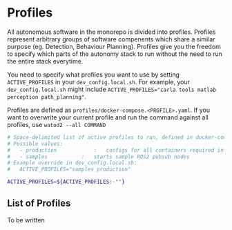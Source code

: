 # Profiles
All autonomous software in the monorepo is divided into profiles. Profiles represent arbitrary groups of software compenents which share a similar purpose (eg. Detection, Behaviour Planning). Profiles give you the freedom to specify which parts of the autonomy stack to run without the need to run the entire stack everytime.

You need to specify what profiles you want to use by setting `ACTIVE_PROFILES` in your `dev_config.local.sh`. For example, your `dev_config.local.sh` might include `ACTIVE_PROFILES="carla tools matlab perception path_planning"`. 

Profiles are defined as `profiles/docker-compose.<PROFILE>.yaml`. If you want to overwrite your current profile and run the command against all profiles, use `watod2 --all COMMAND`

```bash
# Space-delimited list of active profiles to run, defined in docker-compose.yaml.
# Possible values:
#   - production    		:   configs for all containers required in production
#   - samples           :   starts sample ROS2 pubsub nodes
# Example override in dev_config.local.sh: 
#   ACTIVE_PROFILES="samples production"

ACTIVE_PROFILES=${ACTIVE_PROFILES:-""}
```

## List of Profiles
To be written